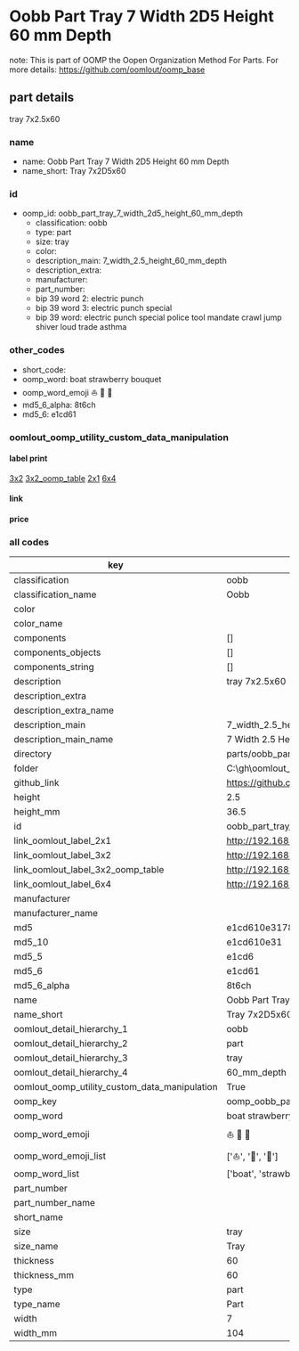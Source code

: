 # Oobb Part Tray 7 Width 2D5 Height 60 mm Depth  

note: This is part of OOMP the Oopen Organization Method For Parts. For more details: https://github.com/oomlout/oomp_base

##  part details
  



tray 7x2.5x60



### name
* name: Oobb Part Tray 7 Width 2D5 Height 60 mm Depth
* name_short: Tray 7x2D5x60 
### id
* oomp_id: oobb_part_tray_7_width_2d5_height_60_mm_depth
  * classification: oobb
  * type: part
  * size: tray
  * color: 
  * description_main: 7_width_2.5_height_60_mm_depth
  * description_extra: 
  * manufacturer: 
  * part_number: 
  * bip 39 word 2: electric punch
  * bip 39 word 3: electric punch special
  * bip 39 word: electric punch special police tool mandate crawl jump shiver loud trade asthma

### other_codes
* short_code: 
* oomp_word: boat strawberry bouquet
* oomp_word_emoji :boat: :strawberry: :bouquet:
* md5_6_alpha: 8t6ch
* md5_6: e1cd61






### oomlout_oomp_utility_custom_data_manipulation
#### label print
[3x2](http://192.168.1.245:1112/?label=oomp%208t6ch)
[3x2_oomp_table](http://192.168.1.108:1112/?label=oomp%208t6ch)
[2x1](http://192.168.1.242:1112/?label=oomp%208t6ch)
[6x4](http://192.168.1.55:1112/?label=oomp%208t6ch)    

#### link

                              

#### price







### all codes 
| key | value |  
| --- | --- |  
| classification | oobb |  
| classification_name | Oobb |  
| color |  |  
| color_name |  |  
| components | [] |  
| components_objects | [] |  
| components_string | [] |  
| description | tray 7x2.5x60 |  
| description_extra |  |  
| description_extra_name |  |  
| description_main | 7_width_2.5_height_60_mm_depth |  
| description_main_name | 7 Width 2.5 Height 60 mm Depth |  
| directory | parts/oobb_part_tray_7_width_2d5_height_60_mm_depth |  
| folder | C:\gh\oomlout_oobb_version_4_generated_parts\parts\oobb_part_tray_7_width_2d5_height_60_mm_depth |  
| github_link | https://github.com/oomlout/oomlout_oomp_part_src/tree/main/parts/oobb_part_tray_7_width_2d5_height_60_mm_depth |  
| height | 2.5 |  
| height_mm | 36.5 |  
| id | oobb_part_tray_7_width_2d5_height_60_mm_depth |  
| link_oomlout_label_2x1 | http://192.168.1.242:1112/?label=oomp%208t6ch |  
| link_oomlout_label_3x2 | http://192.168.1.245:1112/?label=oomp%208t6ch |  
| link_oomlout_label_3x2_oomp_table | http://192.168.1.108:1112/?label=oomp%208t6ch |  
| link_oomlout_label_6x4 | http://192.168.1.55:1112/?label=oomp%208t6ch |  
| manufacturer |  |  
| manufacturer_name |  |  
| md5 | e1cd610e3178e6561c725a7ba1eb723b |  
| md5_10 | e1cd610e31 |  
| md5_5 | e1cd6 |  
| md5_6 | e1cd61 |  
| md5_6_alpha | 8t6ch |  
| name | Oobb Part Tray 7 Width 2D5 Height 60 mm Depth |  
| name_short | Tray 7x2D5x60  |  
| oomlout_detail_hierarchy_1 | oobb |  
| oomlout_detail_hierarchy_2 | part |  
| oomlout_detail_hierarchy_3 | tray |  
| oomlout_detail_hierarchy_4 | 60_mm_depth |  
| oomlout_oomp_utility_custom_data_manipulation | True |  
| oomp_key | oomp_oobb_part_tray_7_width_2d5_height_60_mm_depth |  
| oomp_word | boat strawberry bouquet |  
| oomp_word_emoji | :boat: :strawberry: :bouquet: |  
| oomp_word_emoji_list | [':boat:', ':strawberry:', ':bouquet:'] |  
| oomp_word_list | ['boat', 'strawberry', 'bouquet'] |  
| part_number |  |  
| part_number_name |  |  
| short_name |  |  
| size | tray |  
| size_name | Tray |  
| thickness | 60 |  
| thickness_mm | 60 |  
| type | part |  
| type_name | Part |  
| width | 7 |  
| width_mm | 104 |  
